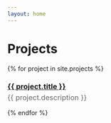 ```yaml
---
layout: home
---
```


<h1>Projects</h1>
{% for project in site.projects %}
  <h3 style="margin-bottom: 0;">
    <a href="{{ project.url }}">{{ project.title }}</a>
  </h3>
  <p style="margin-top: 5px; color: #666; font-size: 16px;">
    {{ project.description }}
  </p>
{% endfor %}

